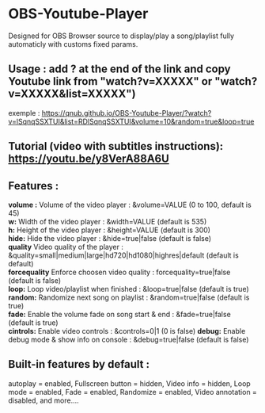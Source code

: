 # OBS-Youtube-Player

Designed for OBS Browser source to display/play a song/playlist fully automaticly with customs fixed params.

## Usage : add ? at the end of the link and copy Youtube link from "watch?v=XXXXX" or "watch?v=XXXXX&list=XXXXX")

exemple : https://qnub.github.io/OBS-Youtube-Player/?watch?v=lSqnqSSXTUI&list=RDlSqnqSSXTUI&volume=10&random=true&loop=true

## Tutorial (video with subtitles instructions): https://youtu.be/y8VerA88A6U

## Features :

**volume :** Volume of the video player : &volume=VALUE (0 to 100, default is 45)\
 **w:** Width of the video player : &width=VALUE (default is 535) \
 **h:** Height of the video player : &height=VALUE (default is 300)\
 **hide:** Hide the video player : &hide=true|false (default is false)\
 **quality** Video quality of the player : &quality=small|medium|large|hd720|hd1080|highres|default (default is default)\
 **forcequality** Enforce choosen video quality : forcequality=true|false (default is false)\
 **loop:** Loop video/playlist when finished : &loop=true|false (default is true)\
 **random:** Randomize next song on playlist : &random=true|false (default is true)\
 **fade:** Enable the volume fade on song start & end : &fade=true|false (default is true)\
 **cintrols:** Enable video controls : &controls=0|1 (0 is false)
 **debug:** Enable debug mode & show info on console : &debug=true|false (default is false)

## Built-in features by default :

autoplay = enabled,
Fullscreen button = hidden,
Video info = hidden,
Loop mode = enabled,
Fade = enabled,
Randomize = enabled,
Video annotation = disabled,
and more....
